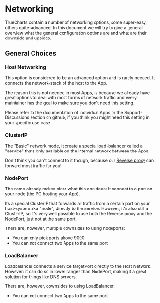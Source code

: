 # Networking

TrueCharts contain a number of networking options, some super-easy, others quite-advanced. In this document we will try to give a general overview what the general configuration options are and what are their downside and upsides.

## General Choices

### Host Networking

This option is considered to be an advanced option and is rarely needed. It connects the network-stack of the host to the App.

The reason this is not needed in most Apps, is because we already have great options to deal with most forms of network traffic and every maintainer has the goal to make sure you don't need this setting.

Please refer to the documentation of individual Apps or the Support-Discussions section on github, if you think you might need this setting in your specific use case

### ClusterIP

The "Basic" network mode, it create a special load-balancer called a "service" thats only available on the internal network between the Apps.

Don't think you can't connect to it though, because our [Reverse proxy](https://wiki.truecharts.org/general/reverse-proxy/) can forward most traffic for you!

### NodePort

The name already makes clear what this one does: It connect to a port on your node (the PC hosting your App).

Its a special ClusterIP that forwards all traffic from a certain port on your host-system aka "node", directly to the service. However, it's also still a ClusterIP, so it's very well possible to use both the Reverse proxy and the NodePort, just not at the same port.

There are, however, multiple downsides to using nodeports:

- You can only pick ports above 9000
- You can not connect two Apps to the same port

### LoadBalancer

Loadbalancer connects a service targetPort directly to the Host Network. However: it can do so in lower ranges than NodePort, making it a great solution for things like DNS servers.

There are, however, downsides to using LoadBalancer:

- You can not connect two Apps to the same port
